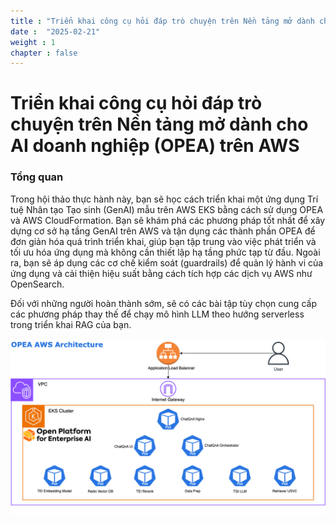 ```yaml
---
title : "Triển khai công cụ hỏi đáp trò chuyện trên Nền tảng mở dành cho AI doanh nghiệp (OPEA) trên AWS"
date :  "2025-02-21" 
weight : 1 
chapter : false
---
```

# Triển khai công cụ hỏi đáp trò chuyện trên Nền tảng mở dành cho AI doanh nghiệp (OPEA) trên AWS

### Tổng quan

Trong hội thảo thực hành này, bạn sẽ học cách triển khai một ứng dụng Trí tuệ Nhân tạo Tạo sinh (GenAI) mẫu trên AWS EKS bằng cách sử dụng OPEA và AWS CloudFormation. Bạn sẽ khám phá các phương pháp tốt nhất để xây dựng cơ sở hạ tầng GenAI trên AWS và tận dụng các thành phần OPEA để đơn giản hóa quá trình triển khai, giúp bạn tập trung vào việc phát triển và tối ưu hóa ứng dụng mà không cần thiết lập hạ tầng phức tạp từ đầu. Ngoài ra, bạn sẽ áp dụng các cơ chế kiểm soát (guardrails) để quản lý hành vi của ứng dụng và cải thiện hiệu suất bằng cách tích hợp các dịch vụ AWS như OpenSearch.

Đối với những người hoàn thành sớm, sẽ có các bài tập tùy chọn cung cấp các phương pháp thay thế để chạy mô hình LLM theo hướng serverless trong triển khai RAG của bạn.

![ConnectPrivate](/static/images/6.clean/image000.png) 
